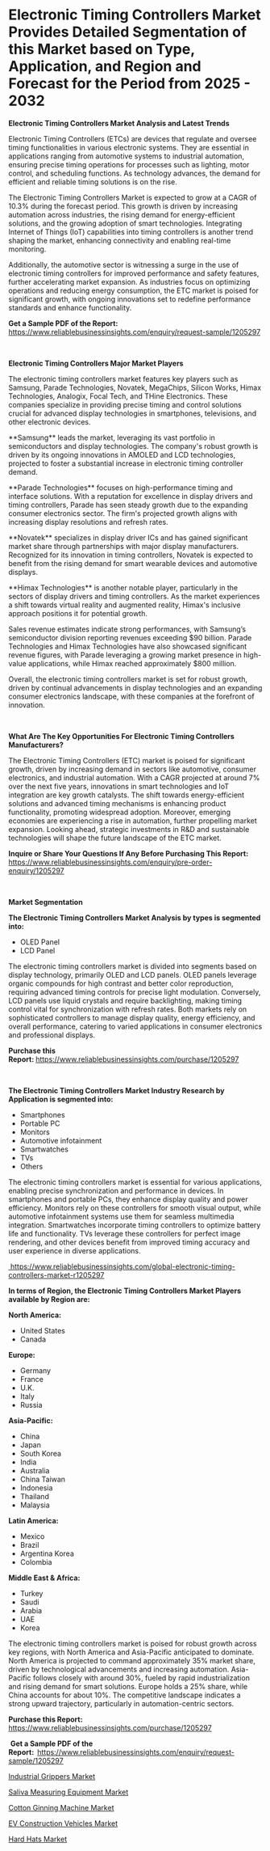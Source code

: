 <p><h1>Electronic Timing Controllers Market Provides Detailed Segmentation of this Market based on Type, Application, and Region and Forecast for the Period from 2025 - 2032</h1></p><p><strong>Electronic Timing Controllers Market Analysis and Latest Trends</strong></p>
<p><p>Electronic Timing Controllers (ETCs) are devices that regulate and oversee timing functionalities in various electronic systems. They are essential in applications ranging from automotive systems to industrial automation, ensuring precise timing operations for processes such as lighting, motor control, and scheduling functions. As technology advances, the demand for efficient and reliable timing solutions is on the rise.</p><p>The Electronic Timing Controllers Market is expected to grow at a CAGR of 10.3% during the forecast period. This growth is driven by increasing automation across industries, the rising demand for energy-efficient solutions, and the growing adoption of smart technologies. Integrating Internet of Things (IoT) capabilities into timing controllers is another trend shaping the market, enhancing connectivity and enabling real-time monitoring.</p><p>Additionally, the automotive sector is witnessing a surge in the use of electronic timing controllers for improved performance and safety features, further accelerating market expansion. As industries focus on optimizing operations and reducing energy consumption, the ETC market is poised for significant growth, with ongoing innovations set to redefine performance standards and enhance functionality.</p></p>
<p><strong>Get a Sample PDF of the Report:&nbsp;</strong> <a href="https://www.reliablebusinessinsights.com/enquiry/request-sample/1205297?utm_campaign=1873&utm_medium=2&utm_source=Github&utm_content=ia&utm_term=26032025&utm_id=electronic-timing-controllers">https://www.reliablebusinessinsights.com/enquiry/request-sample/1205297</a></p>
<p>&nbsp;</p>
<p><strong>Electronic Timing Controllers Major Market Players</strong></p>
<p><p>The electronic timing controllers market features key players such as Samsung, Parade Technologies, Novatek, MegaChips, Silicon Works, Himax Technologies, Analogix, Focal Tech, and THine Electronics. These companies specialize in providing precise timing and control solutions crucial for advanced display technologies in smartphones, televisions, and other electronic devices.</p><p>**Samsung** leads the market, leveraging its vast portfolio in semiconductors and display technologies. The company's robust growth is driven by its ongoing innovations in AMOLED and LCD technologies, projected to foster a substantial increase in electronic timing controller demand.</p><p>**Parade Technologies** focuses on high-performance timing and interface solutions. With a reputation for excellence in display drivers and timing controllers, Parade has seen steady growth due to the expanding consumer electronics sector. The firm's projected growth aligns with increasing display resolutions and refresh rates.</p><p>**Novatek** specializes in display driver ICs and has gained significant market share through partnerships with major display manufacturers. Recognized for its innovation in timing controllers, Novatek is expected to benefit from the rising demand for smart wearable devices and automotive displays.</p><p>**Himax Technologies** is another notable player, particularly in the sectors of display drivers and timing controllers. As the market experiences a shift towards virtual reality and augmented reality, Himax's inclusive approach positions it for potential growth.</p><p>Sales revenue estimates indicate strong performances, with Samsung’s semiconductor division reporting revenues exceeding $90 billion. Parade Technologies and Himax Technologies have also showcased significant revenue figures, with Parade leveraging a growing market presence in high-value applications, while Himax reached approximately $800 million.</p><p>Overall, the electronic timing controllers market is set for robust growth, driven by continual advancements in display technologies and an expanding consumer electronics landscape, with these companies at the forefront of innovation.</p></p>
<p>&nbsp;</p>
<p><strong>What Are The Key Opportunities For Electronic Timing Controllers Manufacturers?</strong></p>
<p><p>The Electronic Timing Controllers (ETC) market is poised for significant growth, driven by increasing demand in sectors like automotive, consumer electronics, and industrial automation. With a CAGR projected at around 7% over the next five years, innovations in smart technologies and IoT integration are key growth catalysts. The shift towards energy-efficient solutions and advanced timing mechanisms is enhancing product functionality, promoting widespread adoption. Moreover, emerging economies are experiencing a rise in automation, further propelling market expansion. Looking ahead, strategic investments in R&D and sustainable technologies will shape the future landscape of the ETC market.</p></p>
<p><strong>Inquire or Share Your Questions If Any Before Purchasing This Report:</strong> <a href="https://www.reliablebusinessinsights.com/enquiry/pre-order-enquiry/1205297?utm_campaign=1873&utm_medium=2&utm_source=Github&utm_content=ia&utm_term=26032025&utm_id=electronic-timing-controllers">https://www.reliablebusinessinsights.com/enquiry/pre-order-enquiry/1205297</a></p>
<p>&nbsp;</p>
<p><strong>Market Segmentation</strong></p>
<p><strong>The Electronic Timing Controllers Market Analysis by types is segmented into:</strong></p>
<p><ul><li>OLED Panel</li><li>LCD Panel</li></ul></p>
<p><p>The electronic timing controllers market is divided into segments based on display technology, primarily OLED and LCD panels. OLED panels leverage organic compounds for high contrast and better color reproduction, requiring advanced timing controls for precise light modulation. Conversely, LCD panels use liquid crystals and require backlighting, making timing control vital for synchronization with refresh rates. Both markets rely on sophisticated controllers to manage display quality, energy efficiency, and overall performance, catering to varied applications in consumer electronics and professional displays.</p></p>
<p><strong>Purchase this Report:&nbsp;</strong><a href="https://www.reliablebusinessinsights.com/purchase/1205297?utm_campaign=1873&utm_medium=2&utm_source=Github&utm_content=ia&utm_term=26032025&utm_id=electronic-timing-controllers">https://www.reliablebusinessinsights.com/purchase/1205297</a></p>
<p>&nbsp;</p>
<p><strong>The Electronic Timing Controllers Market Industry Research by Application is segmented into:</strong></p>
<p><ul><li>Smartphones</li><li>Portable PC</li><li>Monitors</li><li>Automotive infotainment</li><li>Smartwatches</li><li>TVs</li><li>Others</li></ul></p>
<p><p>The electronic timing controllers market is essential for various applications, enabling precise synchronization and performance in devices. In smartphones and portable PCs, they enhance display quality and power efficiency. Monitors rely on these controllers for smooth visual output, while automotive infotainment systems use them for seamless multimedia integration. Smartwatches incorporate timing controllers to optimize battery life and functionality. TVs leverage these controllers for perfect image rendering, and other devices benefit from improved timing accuracy and user experience in diverse applications.</p></p>
<p><a href="https://www.reliablebusinessinsights.com/global-electronic-timing-controllers-market-r1205297?utm_campaign=1873&utm_medium=2&utm_source=Github&utm_content=ia&utm_term=26032025&utm_id=electronic-timing-controllers">&nbsp;https://www.reliablebusinessinsights.com/global-electronic-timing-controllers-market-r1205297</a></p>
<p><strong>In terms of Region, the Electronic Timing Controllers Market Players available by Region are:</strong></p>
<p>
    <p> <strong> North America: </strong>
        <ul>
            <li>United States</li>
            <li>Canada</li>
        </ul>
        </p> 
    <p> <strong> Europe: </strong>
        <ul>
            <li>Germany</li>
            <li>France</li>
            <li>U.K.</li>
            <li>Italy</li>
            <li>Russia</li>
        </ul>
        </p> 
    <p> <strong> Asia-Pacific: </strong>
        <ul>
            <li>China</li>
            <li>Japan</li>
            <li>South Korea</li>
            <li>India</li>
            <li>Australia</li>
            <li>China Taiwan</li>
            <li>Indonesia</li>
            <li>Thailand</li>
            <li>Malaysia</li>
        </ul>
        </p> 
    <p> <strong> Latin America: </strong>
        <ul>
            <li>Mexico</li>
            <li>Brazil</li>
            <li>Argentina Korea</li>
            <li>Colombia</li>
        </ul>
        </p> 
    <p> <strong> Middle East & Africa: </strong>
        <ul>
            <li>Turkey</li>
            <li>Saudi</li>
            <li>Arabia</li>
            <li>UAE</li>
            <li>Korea</li>
        </ul>
    </p>
    </p>
<p><p>The electronic timing controllers market is poised for robust growth across key regions, with North America and Asia-Pacific anticipated to dominate. North America is projected to command approximately 35% market share, driven by technological advancements and increasing automation. Asia-Pacific follows closely with around 30%, fueled by rapid industrialization and rising demand for smart solutions. Europe holds a 25% share, while China accounts for about 10%. The competitive landscape indicates a strong upward trajectory, particularly in automation-centric sectors.</p></p>
<p><strong>Purchase this Report: </strong><a href="https://www.reliablebusinessinsights.com/purchase/1205297?utm_campaign=1873&utm_medium=2&utm_source=Github&utm_content=ia&utm_term=26032025&utm_id=electronic-timing-controllers">https://www.reliablebusinessinsights.com/purchase/1205297</a></p>
<p>&nbsp;<strong>Get a Sample PDF of the Report:&nbsp;&nbsp;</strong><a href="https://www.reliablebusinessinsights.com/enquiry/request-sample/1205297?utm_campaign=1873&utm_medium=2&utm_source=Github&utm_content=ia&utm_term=26032025&utm_id=electronic-timing-controllers">https://www.reliablebusinessinsights.com/enquiry/request-sample/1205297</a></p>
<p><strong></strong></p>
<p><p><a href="https://www.linkedin.com/pulse/historical-trends-future-projections-industrial-grippers-p3goe?utm_campaign=1873&utm_medium=2&utm_source=Github&utm_content=ia&utm_term=26032025&utm_id=electronic-timing-controllers">Industrial Grippers Market</a></p><p><a href="https://github.com/weisonmanych/Market-Research-Report-List-1/blob/main/saliva-measuring-equipment-market.md?utm_campaign=1873&utm_medium=2&utm_source=Github&utm_content=ia&utm_term=26032025&utm_id=electronic-timing-controllers">Saliva Measuring Equipment Market</a></p><p><a href="https://www.linkedin.com/pulse/cotton-ginning-machine-market-size-growing-cagr-63-from-rbiue?utm_campaign=1873&utm_medium=2&utm_source=Github&utm_content=ia&utm_term=26032025&utm_id=electronic-timing-controllers">Cotton Ginning Machine Market</a></p><p><a href="https://github.com/eymermanda0p/Market-Research-Report-List-1/blob/main/ev-construction-vehicles-market.md?utm_campaign=1873&utm_medium=2&utm_source=Github&utm_content=ia&utm_term=26032025&utm_id=electronic-timing-controllers">EV Construction Vehicles Market</a></p><p><a href="https://www.linkedin.com/pulse/hard-hats-market-report-2025-2032-highlights-growth-insights-i7bie?utm_campaign=1873&utm_medium=2&utm_source=Github&utm_content=ia&utm_term=26032025&utm_id=electronic-timing-controllers">Hard Hats Market</a></p></p>